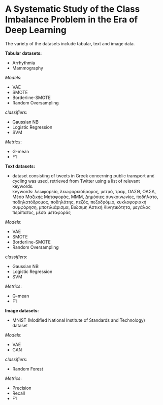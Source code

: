 # A Systematic Study of the Class Imbalance Problem in the Era of Deep Learning

The variety of the datasets include tabular, text and image data.  
  
**Tabular datasets:**  
- Arrhythmia  
- Mammography   

_Models_:
- VAE  
- SMOTE
- Borderline-SMOTE
- Random Oversampling  

_classifiers_:  
- Gaussian NB  
- Logistic Regression  
- SVM  

_Metrics_:  
- G-mean  
- F1

**Text datasets:**  
- dataset consisting of tweets in Greek concerning public transport and cycling was used, retrieved from Twitter using a list of relevant keywords.  
keywords:  λεωφορείο, λεωφορειόδρομος, μετρό, τραμ, ΟΑΣΘ, ΟΑΣΑ, Μέσα Μαζικής Μεταφοράς, ΜΜΜ, Δημόσιες συγκοινωνίες, ποδήλατο, ποδηλατόδρομος, ποδηλάτης, πεζός, πεζοδρόμιο, κυκλοφοριακή συμφόρηση, μποτιλιάρισμα, Βιώσιμη Αστική Κινητικότητα, μεγάλος περίπατος, μέσα μεταφοράς  

_Models_:
- VAE  
- SMOTE
- Borderline-SMOTE
- Random Oversampling  

_classifiers_:  
- Gaussian NB  
- Logistic Regression  
- SVM  

_Metrics_:  
- G-mean  
- F1  
 
 **Image datasets:**  
- MNIST (Modified National Institute of Standards and Technology) dataset

_Models_:
- VAE  
- GAN

_classifiers_:  
- Random Forest  

_Metrics_:  
- Precision  
- Recall  
- F1

